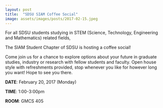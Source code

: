 ```yaml
---
layout: post
title:  "SDSU SIAM Coffee Social"
image: assets/images/posts/2017-02-15.jpeg
---
```


For all SDSU students studying in STEM (Science, Technology, Engineering and Mathematics) related fields,

The SIAM Student Chapter of SDSU is hosting a coffee social!

Come join us for a chance to explore options about your future in graduate studies, industry or research with fellow students and faculty.  Open house style with refreshments provided, stop whenever you like for however long you want!  Hope to see you there.

**DATE**: February 20, 2017 (Monday)

**TIME**: 1:00-3:00pm

**ROOM**: GMCS 405